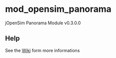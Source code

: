 # mod_opensim_panorama
jOpenSim Panorama Module v0.3.0.0

## Help
See the <a href="https://github.com/djphil/mod_opensim_panorama/wiki">Wiki</a> form more informations
